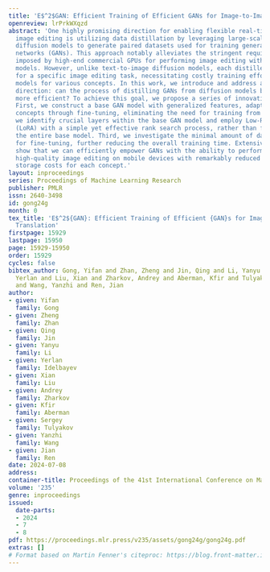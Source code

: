 ```yaml
---
title: 'E$^2$GAN: Efficient Training of Efficient GANs for Image-to-Image Translation'
openreview: lrPrkWXqzd
abstract: 'One highly promising direction for enabling flexible real-time on-device
  image editing is utilizing data distillation by leveraging large-scale text-to-image
  diffusion models to generate paired datasets used for training generative adversarial
  networks (GANs). This approach notably alleviates the stringent requirements typically
  imposed by high-end commercial GPUs for performing image editing with diffusion
  models. However, unlike text-to-image diffusion models, each distilled GAN is specialized
  for a specific image editing task, necessitating costly training efforts to obtain
  models for various concepts. In this work, we introduce and address a novel research
  direction: can the process of distilling GANs from diffusion models be made significantly
  more efficient? To achieve this goal, we propose a series of innovative techniques.
  First, we construct a base GAN model with generalized features, adaptable to different
  concepts through fine-tuning, eliminating the need for training from scratch. Second,
  we identify crucial layers within the base GAN model and employ Low-Rank Adaptation
  (LoRA) with a simple yet effective rank search process, rather than fine-tuning
  the entire base model. Third, we investigate the minimal amount of data necessary
  for fine-tuning, further reducing the overall training time. Extensive experiments
  show that we can efficiently empower GANs with the ability to perform real-time
  high-quality image editing on mobile devices with remarkably reduced training and
  storage costs for each concept.'
layout: inproceedings
series: Proceedings of Machine Learning Research
publisher: PMLR
issn: 2640-3498
id: gong24g
month: 0
tex_title: 'E$^2${GAN}: Efficient Training of Efficient {GAN}s for Image-to-Image
  Translation'
firstpage: 15929
lastpage: 15950
page: 15929-15950
order: 15929
cycles: false
bibtex_author: Gong, Yifan and Zhan, Zheng and Jin, Qing and Li, Yanyu and Idelbayev,
  Yerlan and Liu, Xian and Zharkov, Andrey and Aberman, Kfir and Tulyakov, Sergey
  and Wang, Yanzhi and Ren, Jian
author:
- given: Yifan
  family: Gong
- given: Zheng
  family: Zhan
- given: Qing
  family: Jin
- given: Yanyu
  family: Li
- given: Yerlan
  family: Idelbayev
- given: Xian
  family: Liu
- given: Andrey
  family: Zharkov
- given: Kfir
  family: Aberman
- given: Sergey
  family: Tulyakov
- given: Yanzhi
  family: Wang
- given: Jian
  family: Ren
date: 2024-07-08
address:
container-title: Proceedings of the 41st International Conference on Machine Learning
volume: '235'
genre: inproceedings
issued:
  date-parts:
  - 2024
  - 7
  - 8
pdf: https://proceedings.mlr.press/v235/assets/gong24g/gong24g.pdf
extras: []
# Format based on Martin Fenner's citeproc: https://blog.front-matter.io/posts/citeproc-yaml-for-bibliographies/
---
```

